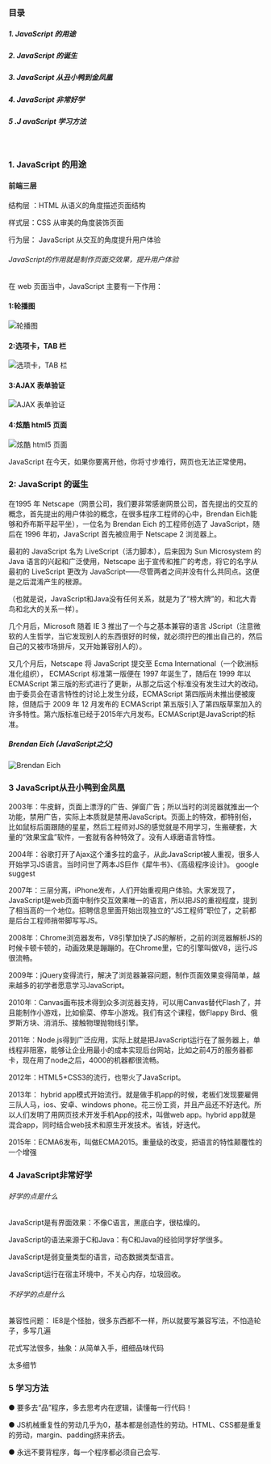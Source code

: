 ### 目录

##### 1.  JavaScript 的用途

##### 2.  JavaScript 的诞生

##### 3.  JavaScript 从丑小鸭到金凤凰

##### 4.  JavaScript 非常好学

##### 5 .J avaScript 学习方法

<br>

### 1.  JavaScript 的用途

#### 前端三层

结构层 ：HTML          从语义的角度描述页面结构 

样式层：CSS               从审美的角度装饰页面

行为层： JavaScript     从交互的角度提升用户体验

###### JavaScript的作用就是制作页面交效果，提升用户体验

在 web 页面当中，JavaScript 主要有一下作用：

#### 1:轮播图

![轮播图](https://upload-images.jianshu.io/upload_images/6299738-0e89600c31b4367f.png?imageMogr2/auto-orient/strip%7CimageView2/2/w/640)

#### 2:选项卡，TAB 栏

![选项卡，TAB 栏](https://upload-images.jianshu.io/upload_images/6299738-11a926e03b4d6623.png?imageMogr2/auto-orient/strip%7CimageView2/2/w/640)

#### 3:AJAX 表单验证

![AJAX 表单验证](https://upload-images.jianshu.io/upload_images/6299738-fc8b732c9bee1244.png?imageMogr2/auto-orient/strip%7CimageView2/2/w/640)

#### 4:炫酷 html5 页面 

![炫酷 html5 页面 ](https://upload-images.jianshu.io/upload_images/6299738-1608572004595be0.png?imageMogr2/auto-orient/strip%7CimageView2/2/w/640)


JavaScript  在今天，如果你要离开他，你将寸步难行，网页也无法正常使用。

### 2: JavaScript 的诞生

在1995 年 Netscape（网景公司，我们要非常感谢网景公司，首先提出的交互的概念，首先提出的用户体验的概念，在很多程序工程师的心中，Brendan Eich能够和乔布斯平起平坐），一位名为 Brendan Eich 的工程师创造了 JavaScript，随后在 1996 年初，JavaScript 首先被应用于 Netscape 2 浏览器上。

最初的 JavaScript 名为 LiveScript（活力脚本），后来因为 Sun Microsystem 的 Java 语言的兴起和广泛使用，Netscape 出于宣传和推广的考虑，将它的名字从最初的 LiveScript 更改为 JavaScript——尽管两者之间并没有什么共同点。这便是之后混淆产生的根源。

（也就是说，JavaScript和Java没有任何关系，就是为了“榜大牌”的，和北大青鸟和北大的关系一样）。

几个月后，Microsoft 随着 IE 3 推出了一个与之基本兼容的语言 JScript（注意微软的人生哲学，当它发现别人的东西很好的时候，就必须拧巴的推出自己的，然后自己的又被市场排斥，又开始兼容别人的）。

又几个月后，Netscape 将 JavaScript 提交至 Ecma International（一个欧洲标准化组织）， ECMAScript 标准第一版便在 1997 年诞生了，随后在 1999 年以 ECMAScript 第三版的形式进行了更新，从那之后这个标准没有发生过大的改动。由于委员会在语言特性的讨论上发生分歧，ECMAScript 第四版尚未推出便被废除，但随后于 2009 年 12 月发布的 ECMAScript 第五版引入了第四版草案加入的许多特性。第六版标准已经于2015年六月发布。ECMAScript是JavaScript的标准。

#####  Brendan Eich (JavaScript之父)

![Brendan Eich](https://upload-images.jianshu.io/upload_images/6299738-ad6421f94d7f0c5c.png?imageMogr2/auto-orient/strip%7CimageView2/2/w/1240)

###  3 JavaScript从丑小鸭到金凤凰

2003年：牛皮鲜，页面上漂浮的广告、弹窗广告；所以当时的浏览器就推出一个功能，禁用广告，实际上本质就是禁用JavaScript。页面上的特效，都特别俗，比如鼠标后面跟随的星星，然后工程师对JS的感觉就是不用学习，生搬硬套，大量的“效果宝盒”软件，一套就有各种特效了。没有人琢磨语言特性。

2004年：谷歌打开了Ajax这个潘多拉的盒子，从此JavaScript被人重视，很多人开始学习JS语言。当时问世了两本JS巨作《犀牛书》、《高级程序设计》。
 google suggest 

2007年：三层分离，iPhone发布，人们开始重视用户体验。大家发现了，JavaScript是web页面中制作交互效果唯一的语言，所以把JS的重视程度，提到了相当高的一个地位。招聘信息里面开始出现独立的“JS工程师”职位了，之前都是后台工程师捎带脚写写JS。

2008年：Chrome浏览器发布，V8引擎加快了JS的解析，之前的浏览器解析JS的时候卡顿卡顿的，动画效果是蹦蹦的。在Chrome里，它的引擎叫做V8，运行JS很流畅。

2009年：jQuery变得流行，解决了浏览器兼容问题，制作页面效果变得简单，越来越多的初学者愿意学习JavaScript。

2010年：Canvas画布技术得到众多浏览器支持，可以用Canvas替代Flash了，并且能制作小游戏，比如偷菜、停车小游戏。我们有这个课程，做Flappy Bird、俄罗斯方块、消消乐、接触物理抛物线引擎。

2011年：Node.js得到广泛应用，实际上就是把JavaScript运行在了服务器上，单线程非阻塞，能够让企业用最小的成本实现后台网站，比如之前4万的服务器都卡，现在用了node之后，4000的机器都很流畅。

2012年：HTML5+CSS3的流行，也带火了JavaScript。

2013年： hybrid app模式开始流行。就是做手机app的时候，老板们发现要雇佣三队人马，ios、安卓、windows phone。花三份工资，并且产品还不好迭代。所以人们发明了用网页技术开发手机App的技术，叫做web app。hybrid app就是混合app，同时结合web技术和原生开发技术。省钱，好迭代。

2015年：ECMA6发布，叫做ECMA2015。重量级的改变，把语言的特性颠覆性的一个增强


###  4 JavaScript非常好学

###### 好学的点是什么

JavaScript是有界面效果：不像C语言，黑底白字，很枯燥的。

JavaScript的语法来源于C和Java：有C和Java的经验同学好学很多。

JavaScript是弱变量类型的语言，动态数据类型语言。

JavaScript运行在宿主环境中，不关心内存，垃圾回收。

###### 不好学的点是什么

兼容性问题： IE8是个怪胎，很多东西都不一样，所以就要写兼容写法，不怕造轮子，多写几遍

花式写法很多，抽象：从简单入手，细细品味代码

太多细节
			
### 5 学习方法

● 要多去“品”程序，多去思考内在逻辑，读懂每一行代码！

● JS机械重复性的劳动几乎为0，基本都是创造性的劳动。HTML、CSS都是重复的劳动，margin、padding挤来挤去。

● 永远不要背程序，每一个程序都必须自己会写.
